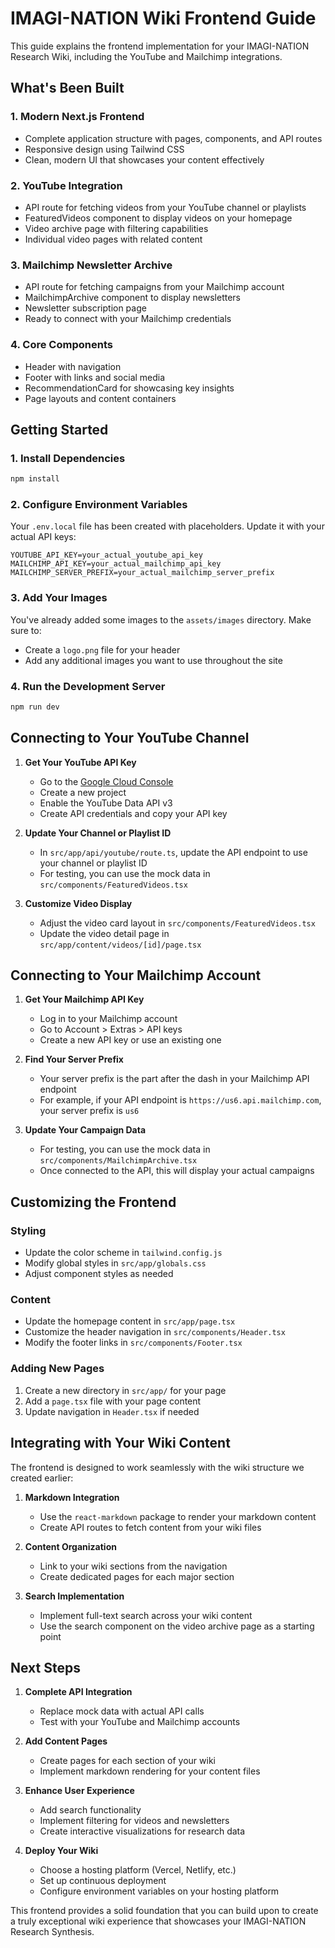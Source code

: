 # IMAGI-NATION Wiki Frontend Guide

This guide explains the frontend implementation for your IMAGI-NATION Research Wiki, including the YouTube and Mailchimp integrations.

## What's Been Built

### 1. Modern Next.js Frontend
- Complete application structure with pages, components, and API routes
- Responsive design using Tailwind CSS
- Clean, modern UI that showcases your content effectively

### 2. YouTube Integration
- API route for fetching videos from your YouTube channel or playlists
- FeaturedVideos component to display videos on your homepage
- Video archive page with filtering capabilities
- Individual video pages with related content

### 3. Mailchimp Newsletter Archive
- API route for fetching campaigns from your Mailchimp account
- MailchimpArchive component to display newsletters
- Newsletter subscription page
- Ready to connect with your Mailchimp credentials

### 4. Core Components
- Header with navigation
- Footer with links and social media
- RecommendationCard for showcasing key insights
- Page layouts and content containers

## Getting Started

### 1. Install Dependencies
```bash
npm install
```

### 2. Configure Environment Variables
Your `.env.local` file has been created with placeholders. Update it with your actual API keys:

```
YOUTUBE_API_KEY=your_actual_youtube_api_key
MAILCHIMP_API_KEY=your_actual_mailchimp_api_key
MAILCHIMP_SERVER_PREFIX=your_actual_mailchimp_server_prefix
```

### 3. Add Your Images
You've already added some images to the `assets/images` directory. Make sure to:
- Create a `logo.png` file for your header
- Add any additional images you want to use throughout the site

### 4. Run the Development Server
```bash
npm run dev
```

## Connecting to Your YouTube Channel

1. **Get Your YouTube API Key**
   - Go to the [Google Cloud Console](https://console.cloud.google.com/)
   - Create a new project
   - Enable the YouTube Data API v3
   - Create API credentials and copy your API key

2. **Update Your Channel or Playlist ID**
   - In `src/app/api/youtube/route.ts`, update the API endpoint to use your channel or playlist ID
   - For testing, you can use the mock data in `src/components/FeaturedVideos.tsx`

3. **Customize Video Display**
   - Adjust the video card layout in `src/components/FeaturedVideos.tsx`
   - Update the video detail page in `src/app/content/videos/[id]/page.tsx`

## Connecting to Your Mailchimp Account

1. **Get Your Mailchimp API Key**
   - Log in to your Mailchimp account
   - Go to Account > Extras > API keys
   - Create a new API key or use an existing one

2. **Find Your Server Prefix**
   - Your server prefix is the part after the dash in your Mailchimp API endpoint
   - For example, if your API endpoint is `https://us6.api.mailchimp.com`, your server prefix is `us6`

3. **Update Your Campaign Data**
   - For testing, you can use the mock data in `src/components/MailchimpArchive.tsx`
   - Once connected to the API, this will display your actual campaigns

## Customizing the Frontend

### Styling
- Update the color scheme in `tailwind.config.js`
- Modify global styles in `src/app/globals.css`
- Adjust component styles as needed

### Content
- Update the homepage content in `src/app/page.tsx`
- Customize the header navigation in `src/components/Header.tsx`
- Modify the footer links in `src/components/Footer.tsx`

### Adding New Pages
1. Create a new directory in `src/app/` for your page
2. Add a `page.tsx` file with your page content
3. Update navigation in `Header.tsx` if needed

## Integrating with Your Wiki Content

The frontend is designed to work seamlessly with the wiki structure we created earlier:

1. **Markdown Integration**
   - Use the `react-markdown` package to render your markdown content
   - Create API routes to fetch content from your wiki files

2. **Content Organization**
   - Link to your wiki sections from the navigation
   - Create dedicated pages for each major section

3. **Search Implementation**
   - Implement full-text search across your wiki content
   - Use the search component on the video archive page as a starting point

## Next Steps

1. **Complete API Integration**
   - Replace mock data with actual API calls
   - Test with your YouTube and Mailchimp accounts

2. **Add Content Pages**
   - Create pages for each section of your wiki
   - Implement markdown rendering for your content files

3. **Enhance User Experience**
   - Add search functionality
   - Implement filtering for videos and newsletters
   - Create interactive visualizations for research data

4. **Deploy Your Wiki**
   - Choose a hosting platform (Vercel, Netlify, etc.)
   - Set up continuous deployment
   - Configure environment variables on your hosting platform

This frontend provides a solid foundation that you can build upon to create a truly exceptional wiki experience that showcases your IMAGI-NATION Research Synthesis.